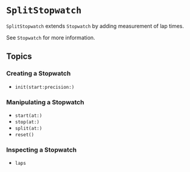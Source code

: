 # ``SplitStopwatch``

`SplitStopwatch` extends `Stopwatch` by adding measurement of lap times.

See ``Stopwatch`` for more information.

## Topics

### Creating a Stopwatch

- ``init(start:precision:)``

### Manipulating a Stopwatch

- ``start(at:)``
- ``stop(at:)``
- ``split(at:)``
- ``reset()``

### Inspecting a Stopwatch

- ``laps``
